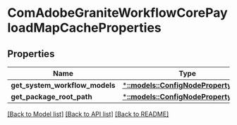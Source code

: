 # ComAdobeGraniteWorkflowCorePayloadMapCacheProperties

## Properties
Name | Type | Description | Notes
------------ | ------------- | ------------- | -------------
**get_system_workflow_models** | [***::models::ConfigNodePropertyArray**](configNodePropertyArray.md) |  | [optional] 
**get_package_root_path** | [***::models::ConfigNodePropertyString**](configNodePropertyString.md) |  | [optional] 

[[Back to Model list]](../README.md#documentation-for-models) [[Back to API list]](../README.md#documentation-for-api-endpoints) [[Back to README]](../README.md)


